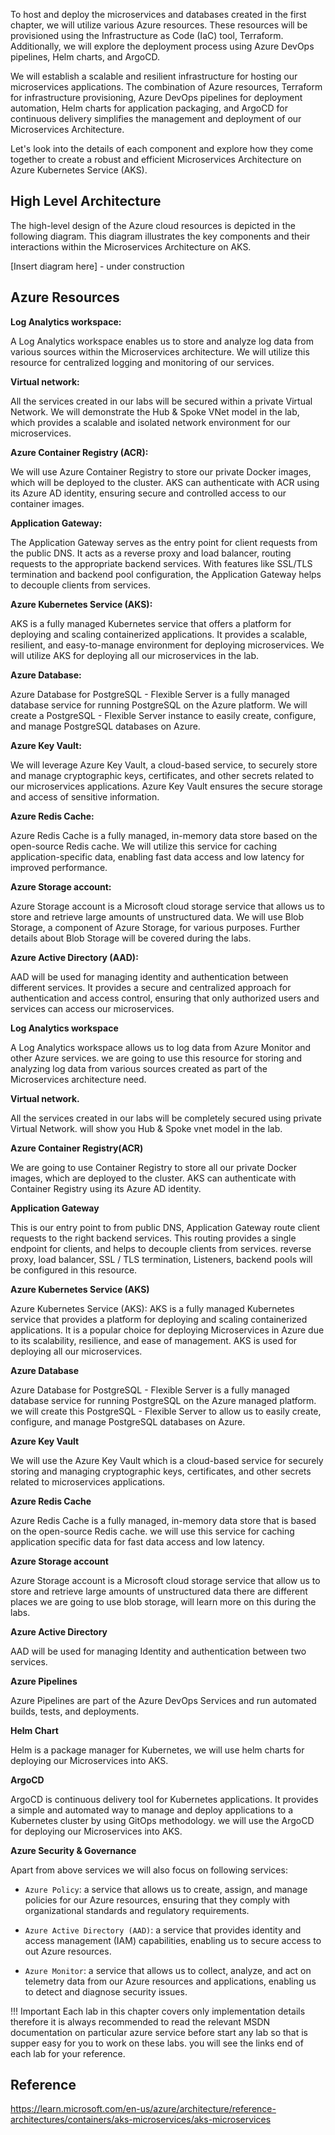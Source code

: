 To host and deploy the microservices and databases created in the first chapter, we will utilize various Azure resources. These resources will be provisioned using the Infrastructure as Code (IaC) tool, Terraform. Additionally, we will explore the deployment process using Azure DevOps pipelines, Helm charts, and ArgoCD.

We will establish a scalable and resilient infrastructure for hosting our microservices applications. The combination of Azure resources, Terraform for infrastructure provisioning, Azure DevOps pipelines for deployment automation, Helm charts for application packaging, and ArgoCD for continuous delivery simplifies the management and deployment of our Microservices Architecture.

Let's look into the details of each component and explore how they come together to create a robust and efficient Microservices Architecture on Azure Kubernetes Service (AKS).

## High Level Architecture

The high-level design of the Azure cloud resources is depicted in the following diagram. This diagram illustrates the key components and their interactions within the Microservices Architecture on AKS.

[Insert diagram here] - under construction

## Azure Resources

**Log Analytics workspace:**

A Log Analytics workspace enables us to store and analyze log data from various sources within the Microservices architecture. We will utilize this resource for centralized logging and monitoring of our services.

**Virtual network:**

All the services created in our labs will be secured within a private Virtual Network. We will demonstrate the Hub & Spoke VNet model in the lab, which provides a scalable and isolated network environment for our microservices.

**Azure Container Registry (ACR):**

We will use Azure Container Registry to store our private Docker images, which will be deployed to the cluster. AKS can authenticate with ACR using its Azure AD identity, ensuring secure and controlled access to our container images.

**Application Gateway:**

The Application Gateway serves as the entry point for client requests from the public DNS. It acts as a reverse proxy and load balancer, routing requests to the appropriate backend services. With features like SSL/TLS termination and backend pool configuration, the Application Gateway helps to decouple clients from services.

**Azure Kubernetes Service (AKS):**

AKS is a fully managed Kubernetes service that offers a platform for deploying and scaling containerized applications. It provides a scalable, resilient, and easy-to-manage environment for deploying microservices. We will utilize AKS for deploying all our microservices in the lab.

**Azure Database:**

Azure Database for PostgreSQL - Flexible Server is a fully managed database service for running PostgreSQL on the Azure platform. We will create a PostgreSQL - Flexible Server instance to easily create, configure, and manage PostgreSQL databases on Azure.

**Azure Key Vault:**

We will leverage Azure Key Vault, a cloud-based service, to securely store and manage cryptographic keys, certificates, and other secrets related to our microservices applications. Azure Key Vault ensures the secure storage and access of sensitive information.

**Azure Redis Cache:**

Azure Redis Cache is a fully managed, in-memory data store based on the open-source Redis cache. We will utilize this service for caching application-specific data, enabling fast data access and low latency for improved performance.

**Azure Storage account:**

Azure Storage account is a Microsoft cloud storage service that allows us to store and retrieve large amounts of unstructured data. We will use Blob Storage, a component of Azure Storage, for various purposes. Further details about Blob Storage will be covered during the labs.

**Azure Active Directory (AAD):**

AAD will be used for managing identity and authentication between different services. It provides a secure and centralized approach for authentication and access control, ensuring that only authorized users and services can access our microservices.





**Log Analytics workspace** 

A Log Analytics workspace allows us to log data from Azure Monitor and other Azure services. we are going to use this resource for storing and analyzing log data from various sources created as part of the Microservices architecture need.


**Virtual network.** 

All the services created in our labs will be completely secured using private Virtual Network. will show you Hub & Spoke vnet model in the lab.

**Azure Container Registry(ACR)** 

We are going to use Container Registry to store all our private Docker images, which are deployed to the cluster. AKS can authenticate with Container Registry using its Azure AD identity. 

**Application Gateway**

This is our entry point to from public DNS, Application Gateway route client requests to the right backend services. This routing provides a single endpoint for clients, and helps to decouple clients from services. reverse proxy, load balancer, SSL / TLS termination, Listeners, backend pools will be configured in this resource.

**Azure Kubernetes Service (AKS)** 

Azure Kubernetes Service (AKS): AKS is a fully managed Kubernetes service that provides a platform for deploying and scaling containerized applications. It is a popular choice for deploying Microservices in Azure due to its scalability, resilience, and ease of management. AKS is used for deploying all our microservices.

**Azure Database** 

Azure Database for PostgreSQL - Flexible Server is a fully managed database service for running PostgreSQL on the Azure managed platform. we will create this PostgreSQL - Flexible Server to allow us to easily create, configure, and manage PostgreSQL databases on Azure.


**Azure Key Vault**

We will use the Azure Key Vault which is a cloud-based service for securely storing and managing cryptographic keys, certificates, and other secrets related to microservices applications.

**Azure Redis Cache**

Azure Redis Cache is a fully managed, in-memory data store that is based on the open-source Redis cache. we will use this service for caching application specific data for fast data access and low latency. 

**Azure Storage account**

Azure Storage account is a Microsoft cloud storage service that allow us to store and retrieve large amounts of unstructured data there are different places we are going to use blob storage, will learn more on this during the labs.

**Azure Active Directory** 

AAD will be used for managing Identity and authentication between two services.

**Azure Pipelines** 

Azure Pipelines are part of the Azure DevOps Services and run automated builds, tests, and deployments.

**Helm Chart** 

Helm is a package manager for Kubernetes, we will use helm charts for deploying our Microservices into AKS.

**ArgoCD** 

ArgoCD is continuous delivery tool for Kubernetes applications. It provides a simple and automated way to manage and deploy applications to a Kubernetes cluster by using GitOps methodology. we will use the ArgoCD for deploying our Microservices into AKS.

**Azure Security & Governance**

Apart from above services we will also focus on following services:

- `Azure Policy`: a service that allows us to create, assign, and manage policies for our Azure resources, ensuring that they comply with organizational standards and regulatory requirements.

- `Azure Active Directory (AAD)`: a service that provides identity and access management (IAM) capabilities, enabling us to secure access to out Azure resources.

- `Azure Monitor`: a service that allows us to collect, analyze, and act on telemetry data from our Azure resources and applications, enabling us to detect and diagnose security issues.


!!! Important
    Each lab in this chapter covers only implementation details therefore it is always recommended to read the relevant MSDN documentation on particular azure service before start any lab so that is supper easy for you to work on these labs. you will see the links end of each lab for your reference.


## Reference

<https://learn.microsoft.com/en-us/azure/architecture/reference-architectures/containers/aks-microservices/aks-microservices>
